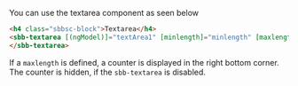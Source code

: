 You can use the textarea component as seen below

```html
<h4 class="sbbsc-block">Textarea</h4>
<sbb-textarea [(ngModel)]="textArea1" [minlength]="minlength" [maxlength]="maxlength">
</sbb-textarea>
```

If a `maxlength` is defined, a counter is displayed in the right bottom corner.
The counter is hidden, if the `sbb-textarea` is disabled.
